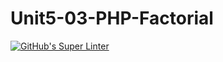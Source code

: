 # Unit5-03-PHP-Factorial
[![GitHub's Super Linter](https://github.com/ICS20-Programming-StellaS/Unit5-03-PHP-Factorial/workflows/GitHub's%20Super%20Linter/badge.svg)](https://github.com/ICS20-Programming-StellaS/Unit5-03-PHP-Factorial/actions)